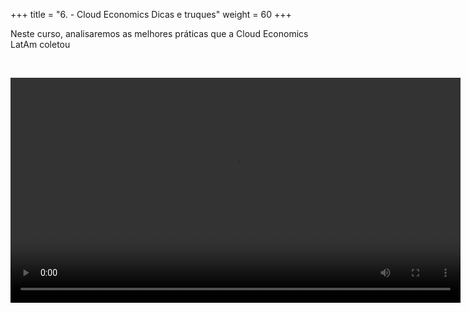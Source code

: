 +++ 
title = "6. - Cloud Economics Dicas e truques" 
weight = 60
+++

Neste curso, analisaremos as melhores práticas que a Cloud Economics LatAm coletou

<br>

<video src="https://d3csjjh7wiff1l.cloudfront.net/TipsTricks.mp4" type="video/mp4" width="720" controls></video>
